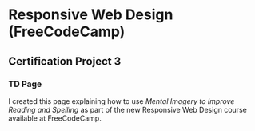 <h1>Responsive Web Design (FreeCodeCamp)</h1>
<h2>Certification Project 3</h2>
<h3>TD Page</h3>
<p>I created this page explaining how to use <i>Mental Imagery to Improve Reading and Spelling</i> as part of the new Responsive Web Design course available at FreeCodeCamp.</p>
